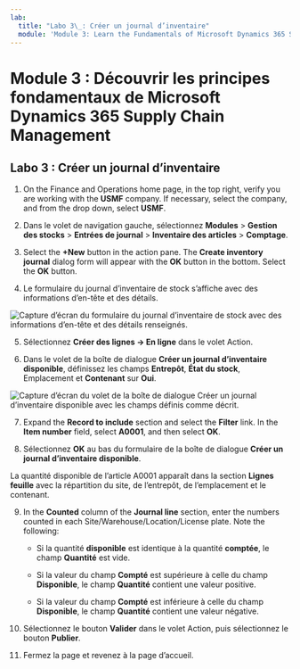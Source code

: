 ```yaml
---
lab:
  title: "Labo 3\_: Créer un journal d’inventaire"
  module: 'Module 3: Learn the Fundamentals of Microsoft Dynamics 365 Supply Chain Management'
---
```


# <a name="module-3-learn-the-fundamentals-of-microsoft-dynamics-365-supply-chain-management"></a>Module 3 : Découvrir les principes fondamentaux de Microsoft Dynamics 365 Supply Chain Management

## <a name="lab-3---create-a-counting-journal"></a>Labo 3 : Créer un journal d’inventaire

1. On the Finance and Operations home page, in the top right, verify you are working with the <bpt id="p1">**</bpt>USMF<ept id="p1">**</ept> company. If necessary, select the company, and from the drop down, select <bpt id="p1">**</bpt>USMF<ept id="p1">**</ept>.

2. Dans le volet de navigation gauche, sélectionnez **Modules** > **Gestion des stocks** > **Entrées de journal** > **Inventaire des articles** > **Comptage**.

3. Select the <bpt id="p1">**</bpt>+New<ept id="p1">**</ept> button in the action pane. The <bpt id="p1">**</bpt>Create inventory journal<ept id="p1">**</ept> dialog form will appear with the <bpt id="p2">**</bpt>OK<ept id="p2">**</ept> button in the bottom. Select the <bpt id="p1">**</bpt>OK<ept id="p1">**</ept> button.

4. Le formulaire du journal d’inventaire de stock s’affiche avec des informations d’en-tête et des détails.

![Capture d’écran du formulaire du journal d’inventaire de stock avec des informations d’en-tête et des détails renseignés.](../media/lp-scm-m-002-warehouse-inventory-mgmt-06.png)

5. Sélectionnez **Créer des lignes -&gt; En ligne** dans le volet Action.

6. Dans le volet de la boîte de dialogue **Créer un journal d’inventaire disponible**, définissez les champs **Entrepôt**, **État du stock**, Emplacement et **Contenant** sur **Oui**. 

![Capture d’écran du volet de la boîte de dialogue Créer un journal d’inventaire disponible avec les champs définis comme décrit.](../media/lp-scm-m-002-warehouse-inventory-mgmt-07.png)

7. Expand the <bpt id="p1">**</bpt>Record to include<ept id="p1">**</ept> section and select the <bpt id="p2">**</bpt>Filter<ept id="p2">**</ept> link. In the <bpt id="p1">**</bpt>Item number<ept id="p1">**</ept> field, select <bpt id="p2">**</bpt>A0001<ept id="p2">**</ept>, and then select <bpt id="p3">**</bpt>OK<ept id="p3">**</ept>.

8. Sélectionnez **OK** au bas du formulaire de la boîte de dialogue **Créer un journal d’inventaire disponible**.

La quantité disponible de l’article A0001 apparaît dans la section **Lignes feuille** avec la répartition du site, de l’entrepôt, de l’emplacement et le contenant.

9. In the <bpt id="p1">**</bpt>Counted<ept id="p1">**</ept> column of the <bpt id="p2">**</bpt>Journal line<ept id="p2">**</ept> section, enter the numbers counted in each Site/Warehouse/Location/License plate. Note the following:

    - Si la quantité **disponible** est identique à la quantité **comptée**, le champ **Quantité** est vide.

    - Si la valeur du champ **Compté** est supérieure à celle du champ **Disponible**, le champ **Quantité** contient une valeur positive.

    - Si la valeur du champ **Compté** est inférieure à celle du champ **Disponible**, le champ **Quantité** contient une valeur négative.

10. Sélectionnez le bouton **Valider** dans le volet Action, puis sélectionnez le bouton **Publier**.

11. Fermez la page et revenez à la page d’accueil.

